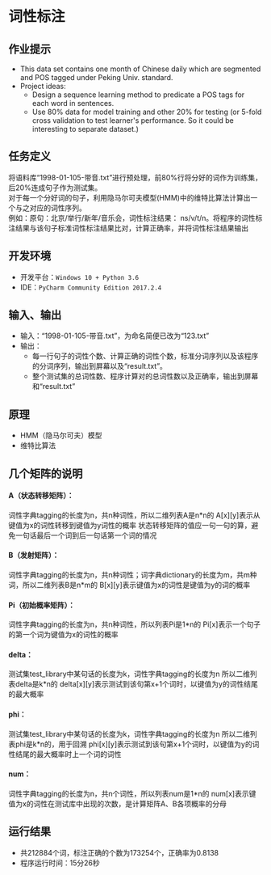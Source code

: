 # 词性标注
## 作业提示
- This data set contains one month of Chinese daily which are segmented and POS tagged under Peking Univ. standard.
- Project ideas: 
   * Design a sequence learning method to predicate a POS tags for each word in sentences. 
   * Use 80% data for model training and other 20% for testing (or 5-fold cross validation to test learner's performance. So it could be interesting to separate dataset.)
## 任务定义
将语料库“1998-01-105-带音.txt”进行预处理，前80%行将分好的词作为训练集，后20%连成句子作为测试集。  
对于每一个分好词的句子，利用隐马尔可夫模型(HMM)中的维特比算法计算出一个与之对应的词性序列。  
例如：原句：北京/举行/新年/音乐会，词性标注结果： ns/v/t/n。将程序的词性标注结果与该句子标准词性标注结果比对，计算正确率，并将词性标注结果输出
## 开发环境
- 开发平台：`Windows 10 + Python 3.6`
- IDE：`PyCharm Community Edition 2017.2.4`
## 输入、输出
- 输入：“1998-01-105-带音.txt”，为命名简便已改为“123.txt”
- 输出：
    * 每一行句子的词性个数、计算正确的词性个数，标准分词序列以及该程序的分词序列，输出到屏幕以及“result.txt”。
    * 整个测试集的总词性数、程序计算对的总词性数以及正确率，输出到屏幕和“result.txt”
## 原理
- HMM（隐马尔可夫）模型
- 维特比算法
## 几个矩阵的说明
#### A（状态转移矩阵）：
词性字典tagging的长度为n，共n种词性，所以二维列表A是n*n的
A[x][y]表示从键值为x的词性转移到键值为y词性的概率
状态转移矩阵的值应一句一句的算，避免一句话最后一个词到后一句话第一个词的情况
#### B（发射矩阵）：
词性字典tagging的长度为n，共n种词性；词字典dictionary的长度为m，共m种词，所以二维列表B是n*m的
B[x][y]表示键值为x的词性是键值为y的词的概率
#### Pi（初始概率矩阵）：
词性字典tagging的长度为n，共n种词性，所以列表Pi是1*n的
Pi[x]表示一个句子的第一个词为键值为x的词性的概率
#### delta：
测试集test_library中某句话的长度为k，词性字典tagging的长度为n
所以二维列表delta是k*n的
delta[x][y]表示测试到该句第x+1个词时，以键值为y的词性结尾的最大概率
#### phi：
测试集test_library中某句话的长度为k，词性字典tagging的长度为n
所以二维列表phi是k*n的，用于回溯
phi[x][y]表示测试到该句第x+1个词时，以键值为y的词性结尾的最大概率时上一个词的词性
#### num：
词性字典tagging的长度为n，共n个词性，所以列表num是1*n的
num[x]表示键值为x的词性在测试库中出现的次数，是计算矩阵A、B各项概率的分母

## 运行结果
- 共212884个词，标注正确的个数为173254个，正确率为0.8138
- 程序运行时间：15分26秒

